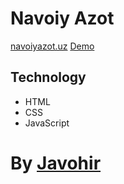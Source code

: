 # Navoiy Azot 
[navoiyazot.uz](https://navoiyazot.uz)
[Demo](https://navoiyazot-demo.netlify.app)
## Technology
- HTML
- CSS
- JavaScript


# By [**Javohir**](https://javohir-dev.uz)
